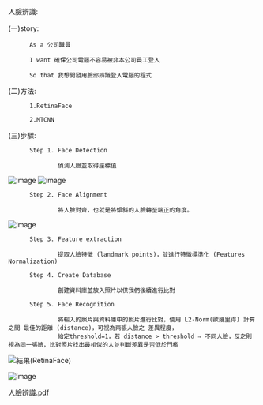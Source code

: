 人臉辨識:

(一)story:

          As a 公司職員

          I want 確保公司電腦不容易被非本公司員工登入 

          So that 我想開發用臉部辨識登入電腦的程式

(二)方法:

          1.RetinaFace

          2.MTCNN

(三)步驟:

          Step 1. Face Detection

                  偵測人臉並取得座標值

![image](https://github.com/Hungtom831206/Face-Recognition/assets/152977486/b8c92bee-8146-47d9-b00e-fcaa24a037a4)
![image](https://github.com/Hungtom831206/Face-Recognition/assets/152977486/a5448cdc-8a40-4909-b35e-1d0c928241cc)

          Step 2. Face Alignment

                  將人臉對齊，也就是將傾斜的人臉轉至端正的角度。

![image](https://github.com/Hungtom831206/Face-Recognition/assets/152977486/874c4224-2532-4924-bf06-2e841f4b4589)

          Step 3. Feature extraction

                  提取人臉特徵 (landmark points)，並進行特徵標準化 (Features Normalization)

          Step 4. Create Database

                  創建資料庫並放入照片以供我們後續進行比對

          Step 5. Face Recognition

                  將輸入的照片與資料庫中的照片進行比對，使用 L2-Norm(歐幾里得) 計算之間 最佳的距離 (distance)，可視為兩張人臉之 差異程度，
                  給定threshold=1，若 distance > threshold ⇒ 不同人臉，反之則視為同一張臉，比對照片找出最相似的人並判斷差異是否低於門檻

![結果(RetinaFace)](https://github.com/Hungtom831206/Face-Recognition/assets/152977486/8dc2d94e-4956-40ac-96ac-230ca44d008e)

![image](https://github.com/Hungtom831206/Face-Recognition/assets/152977486/c6bbe6f4-2101-4620-9f2b-328c0dd00640)

[人臉辨識.pdf](https://github.com/Hungtom831206/Face-Recognition/files/13997670/default.pdf)

